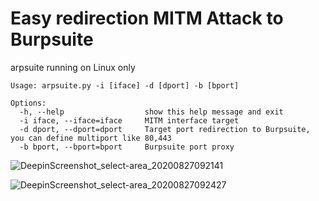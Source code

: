 # Easy redirection MITM Attack to Burpsuite

arpsuite running on Linux only

```
Usage: arpsuite.py -i [iface] -d [dport] -b [bport]

Options:
  -h, --help                  show this help message and exit
  -i iface, --iface=iface     MITM interface target
  -d dport, --dport=dport     Target port redirection to Burpsuite, you can define multiport like 80,443
  -b bport, --bport=bport     Burpsuite port proxy
  ```
  

![DeepinScreenshot_select-area_20200827092141](https://user-images.githubusercontent.com/39186995/91376232-d3fab880-e846-11ea-8f97-c87f4acba564.png)

![DeepinScreenshot_select-area_20200827092427](https://user-images.githubusercontent.com/39186995/91376449-423f7b00-e847-11ea-80d8-6711f1273e55.png)
